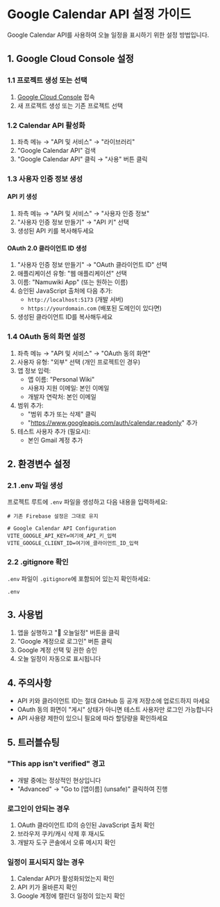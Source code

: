 # Google Calendar API 설정 가이드

Google Calendar API를 사용하여 오늘 일정을 표시하기 위한 설정 방법입니다.

## 1. Google Cloud Console 설정

### 1.1 프로젝트 생성 또는 선택
1. [Google Cloud Console](https://console.cloud.google.com/) 접속
2. 새 프로젝트 생성 또는 기존 프로젝트 선택

### 1.2 Calendar API 활성화
1. 좌측 메뉴 → "API 및 서비스" → "라이브러리"
2. "Google Calendar API" 검색
3. "Google Calendar API" 클릭 → "사용" 버튼 클릭

### 1.3 사용자 인증 정보 생성

#### API 키 생성
1. 좌측 메뉴 → "API 및 서비스" → "사용자 인증 정보"
2. "사용자 인증 정보 만들기" → "API 키" 선택
3. 생성된 API 키를 복사해두세요

#### OAuth 2.0 클라이언트 ID 생성
1. "사용자 인증 정보 만들기" → "OAuth 클라이언트 ID" 선택
2. 애플리케이션 유형: "웹 애플리케이션" 선택
3. 이름: "Namuwiki App" (또는 원하는 이름)
4. 승인된 JavaScript 출처에 다음 추가:
   - `http://localhost:5173` (개발 서버)
   - `https://yourdomain.com` (배포된 도메인이 있다면)
5. 생성된 클라이언트 ID를 복사해두세요

### 1.4 OAuth 동의 화면 설정
1. 좌측 메뉴 → "API 및 서비스" → "OAuth 동의 화면"
2. 사용자 유형: "외부" 선택 (개인 프로젝트인 경우)
3. 앱 정보 입력:
   - 앱 이름: "Personal Wiki"
   - 사용자 지원 이메일: 본인 이메일
   - 개발자 연락처: 본인 이메일
4. 범위 추가:
   - "범위 추가 또는 삭제" 클릭
   - "https://www.googleapis.com/auth/calendar.readonly" 추가
5. 테스트 사용자 추가 (필요시):
   - 본인 Gmail 계정 추가

## 2. 환경변수 설정

### 2.1 .env 파일 생성
프로젝트 루트에 `.env` 파일을 생성하고 다음 내용을 입력하세요:

```env
# 기존 Firebase 설정은 그대로 유지

# Google Calendar API Configuration
VITE_GOOGLE_API_KEY=여기에_API_키_입력
VITE_GOOGLE_CLIENT_ID=여기에_클라이언트_ID_입력
```

### 2.2 .gitignore 확인
`.env` 파일이 `.gitignore`에 포함되어 있는지 확인하세요:

```
.env
```

## 3. 사용법

1. 앱을 실행하고 "📅 오늘일정" 버튼을 클릭
2. "Google 계정으로 로그인" 버튼 클릭
3. Google 계정 선택 및 권한 승인
4. 오늘 일정이 자동으로 표시됩니다

## 4. 주의사항

- API 키와 클라이언트 ID는 절대 GitHub 등 공개 저장소에 업로드하지 마세요
- OAuth 동의 화면이 "게시" 상태가 아니면 테스트 사용자만 로그인 가능합니다
- API 사용량 제한이 있으니 필요에 따라 할당량을 확인하세요

## 5. 트러블슈팅

### "This app isn't verified" 경고
- 개발 중에는 정상적인 현상입니다
- "Advanced" → "Go to [앱이름] (unsafe)" 클릭하여 진행

### 로그인이 안되는 경우
1. OAuth 클라이언트 ID의 승인된 JavaScript 출처 확인
2. 브라우저 쿠키/캐시 삭제 후 재시도
3. 개발자 도구 콘솔에서 오류 메시지 확인

### 일정이 표시되지 않는 경우
1. Calendar API가 활성화되었는지 확인
2. API 키가 올바른지 확인
3. Google 계정에 캘린더 일정이 있는지 확인